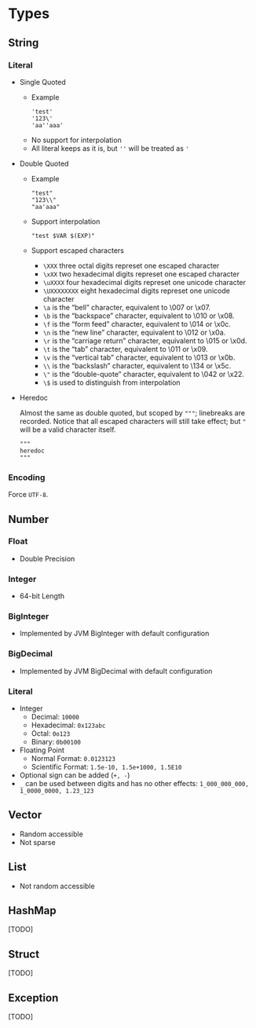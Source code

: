 # Types

## String

### Literal

- Single Quoted
  - Example
    ```
    'test' 
    '123\' 
    'aa''aaa'  
    ```
  - No support for interpolation
  - All literal keeps as it is, but `''` will be treated as `'`
  
- Double Quoted
  - Example
    ```
    "test"
    "123\\"
    "aa'aaa"
    ```
  - Support interpolation
    ```
    "test $VAR $(EXP)"
    ``` 
  
  - Support escaped characters
    - `\XXX`       three octal digits represet one escaped character
    - `\xXX`       two hexadecimal digits represet one escaped character
    - `\uXXXX`     four hexadecimal digits represet one unicode character
    - `\UXXXXXXXX` eight hexadecimal digits represet one unicode character
    - `\a`         is the “bell” character, equivalent to \007 or \x07.
    - `\b`         is the “backspace” character, equivalent to \010 or \x08.
    - `\f`         is the “form feed” character, equivalent to \014 or \x0c.
    - `\n`         is the “new line” character, equivalent to \012 or \x0a.
    - `\r`         is the “carriage return” character, equivalent to \015 or \x0d.
    - `\t`         is the “tab” character, equivalent to \011 or \x09.
    - `\v`         is the “vertical tab” character, equivalent to \013 or \x0b.
    - `\\`         is the “backslash” character, equivalent to \134 or \x5c.
    - `\"`         is the “double-quote” character, equivalent to \042 or \x22.
    - `\$`         is used to distinguish from interpolation

- Heredoc

  Almost the same as double quoted, but scoped by `"""`; linebreaks are recorded.
  Notice that all escaped characters will still take effect; but `"` will be a valid character itself.
  ```
  """
  heredoc
  """
  ```
### Encoding
  Force `UTF-8`.
  
## Number

### Float
- Double Precision

### Integer
- 64-bit Length

### BigInteger
- Implemented by JVM BigInteger with default configuration

### BigDecimal
- Implemented by JVM BigDecimal with default configuration

### Literal
- Integer
  - Decimal: `10000`
  - Hexadecimal: `0x123abc`
  - Octal: `0o123`
  - Binary: `0b00100`
- Floating Point
  - Normal Format: `0.0123123`
  - Scientific Format: `1.5e-10, 1.5e+1000, 1.5E10`
- Optional sign can be added (`+, -`)
- `_` can be used between digits and has no other effects: `1_000_000_000, 1_0000_0000, 1.23_123`

 ## Vector
 - Random accessible
 - Not sparse
 
 ## List
 - Not random accessible
 
 ## HashMap
 [TODO]
  
 ## Struct
 [TODO]
 
 ## Exception
 [TODO]
